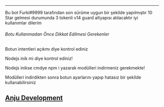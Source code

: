 ------------------------------------
<p>Bu bot Furki#9999 tarafından son sürüme uygun bir şekilde yapılmıştır 10 Star gelmesi durumunda 3 tokenli v14 guard altyapısı atılacaktır iyi kullanımlar dilerim</p>


<h6>Botu Kullanmadan Önce Dikkat Edilmesi Gerekenler</h6>

<p>Botun intentleri açıkmı diye kontrol ediniz</p>

<p>Nodejs inik mi diye kontrol ediniz!</p>

<p>Nodejs inikse cmdye npm i yazarak modülleri indirmeniz gerekmekte!</p>

<p>Modülleri indirdikten sonra botun ayarlarını yapıp hatasız bir şekilde kullanabilirsiniz</p>

[Anju Development](https://discord.com/invite/6gFyuFvXt4)
------------------------------------
